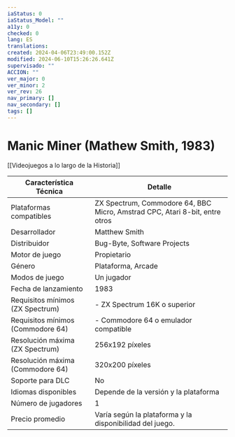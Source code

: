 ```yaml
---
iaStatus: 0
iaStatus_Model: ""
a11y: 0
checked: 0
lang: ES
translations: 
created: 2024-04-06T23:49:00.152Z
modified: 2024-06-10T15:26:26.641Z
supervisado: ""
ACCION: ""
ver_major: 0
ver_minor: 2
ver_rev: 26
nav_primary: []
nav_secondary: []
tags: []
---
```

# Manic Miner (Mathew Smith, 1983)

[[Videojuegos a lo largo de la Historia]]

| Característica Técnica             | Detalle                                      |
|------------------------------------|----------------------------------------------|
| Plataformas compatibles            | ZX Spectrum, Commodore 64, BBC Micro, Amstrad CPC, Atari 8-bit, entre otros  |
| Desarrollador                      | Matthew Smith                                |
| Distribuidor                       | Bug-Byte, Software Projects                  |
| Motor de juego                     | Propietario                                  |
| Género                             | Plataforma, Arcade                           |
| Modos de juego                     | Un jugador                                   |
| Fecha de lanzamiento               | 1983                                         |
| Requisitos mínimos (ZX Spectrum)   | - ZX Spectrum 16K o superior                 |
| Requisitos mínimos (Commodore 64)  | - Commodore 64 o emulador compatible         |
| Resolución máxima (ZX Spectrum)    | 256x192 píxeles                              |
| Resolución máxima (Commodore 64)   | 320x200 píxeles                              |
| Soporte para DLC                   | No                                           |
| Idiomas disponibles                | Depende de la versión y la plataforma        |
| Número de jugadores                | 1                                            |
| Precio promedio                    | Varía según la plataforma y la disponibilidad del juego.                                 |
